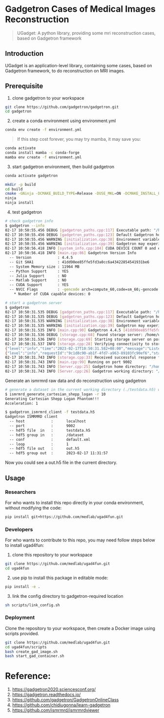 # Gadgetron Cases of Medical Images Reconstruction

> UGadget: A python library, providing some mri reconstruction cases, based on Gadgetron framework

## Introduction

UGadget is an application-level library, containing some cases, based on Gadgetron framework, to do reconstruction on MRI images.  

## Prerequisite
1. clone gadgetron to your workspace
```bash
git clone https://github.com/gadgetron/gadgetron.git
cd gadgetron
```
2. create a conda environment using environment.yml
```bash
conda env create -f environment.yml  
```

> If this step cost forever, you may try mamba, it may save you:
```bash
conda activate
conda install mamba -c conda-forge
mamba env create -f environment.yml
```
3. start gadgetron environment, then build gadgetron
```bash
conda activate gadgetron

mkdir -p build
cd build
cmake -GNinja -DCMAKE_BUILD_TYPE=Release -DUSE_MKL=ON -DCMAKE_INSTALL_PREFIX=${CONDA_PREFIX} ../
ninja
ninja install
```
4. test gadgetron
```bash
# check gadgetron info
$ gadgetron --info
02-17 10:50:55.456 DEBUG [gadgetron_paths.cpp:117] Executable path: "/home/uih/miniconda3/envs/gadgetron/bin/gadgetron"
02-17 10:50:55.456 DEBUG [gadgetron_paths.cpp:123] Default Gadgetron home: "/home/uih/miniconda3/envs/gadgetron"
02-17 10:50:55.456 WARNING [initialization.cpp:38] Environment variable 'OMP_WAIT_POLICY' not set to 'PASSIVE'.
02-17 10:50:55.456 WARNING [initialization.cpp:39] Gadgetron may experience serious performance issues under heavy load (multiple simultaneous reconstructions, etc.)
02-17 10:50:56.418 INFO [system_info.cpp:104] CUDA DEVICE COUNT 0 and error number 35
02-17 10:50:56.418 INFO [main.cpp:86] Gadgetron Version Info
  -- Version            : 4.4.5
  -- Git SHA1           : 41dd90ee85ffe5fd3a0cc6a43422854541931be6
  -- System Memory size : 11964 MB
  -- Python Support     : YES
  -- Julia Support      : NO
  -- Matlab Support     : NO
  -- CUDA Support       : YES
  -- NVCC Flags         : -gencode arch=compute_60,code=sm_60;-gencode arch=compute_61,code=sm_61;-gencode arch=compute_70,code=sm_70;-gencode arch=compute_75,code=sm_75;-gencode arch=compute_80,code=sm_80;-gencode arch=compute_86,code=sm_86 --std=c++17
    * Number of CUDA capable devices: 0

# start a gadgetron server
$ gadgetron
02-17 10:50:31.535 DEBUG [gadgetron_paths.cpp:117] Executable path: "/home/uih/miniconda3/envs/gadgetron/bin/gadgetron"
02-17 10:50:31.535 DEBUG [gadgetron_paths.cpp:123] Default Gadgetron home: "/home/uih/miniconda3/envs/gadgetron"
02-17 10:50:31.535 WARNING [initialization.cpp:38] Environment variable 'OMP_WAIT_POLICY' not set to 'PASSIVE'.
02-17 10:50:31.535 WARNING [initialization.cpp:39] Gadgetron may experience serious performance issues under heavy load (multiple simultaneous reconstructions, etc.)
02-17 10:50:31.535 INFO [main.cpp:90] Gadgetron 4.4.5 [41dd90ee85ffe5fd3a0cc6a43422854541931be6]
02-17 10:50:31.536 DEBUG [storage.cpp:68] Found storage server: /home/uih/miniconda3/envs/gadgetron/bin/mrd-storage-server
02-17 10:50:31.536 INFO [storage.cpp:69] Starting storage server on port 9112
02-17 10:50:31.537 INFO [storage.cpp:28] Verifying connectivity to storage server...
{"level":"info","time":"2023-02-17T10:50:31.582+08:00","message":"Listening on port 9112"}
{"level":"info","requestId":"9c1d8c90-ab1f-4fd7-a963-89103fc90ef6","status":200,"method":"GET","path":"/healthcheck","query":"","latencyMs":1.56,"time":"2023-02-17T10:50:31.743+08:00","message":"request completed"}
02-17 10:50:31.743 INFO [storage.cpp:33] Received successful response from storage server.
02-17 10:50:31.743 INFO [main.cpp:99] Running on port 9002
02-17 10:50:31.743 INFO [Server.cpp:25] Gadgetron home directory: "/home/uih/miniconda3/envs/gadgetron"
02-17 10:50:31.743 INFO [Server.cpp:26] Gadgetron working directory: "/tmp/gadgetron/"
```

Generate an ismrmrd raw data and do reconstruction using gadgetron
```bash
# generate a dataset in the current working directory (./testdata.h5) with 8 coils and 10 repetitions.
$ ismrmrd_generate_cartesian_shepp_logan -r 10
Generating Cartesian Shepp Logan Phantom!!!
Acceleration: 1

$ gadgetron_ismrmrd_client -f testdata.h5
Gadgetron ISMRMRD client
  -- host            :      localhost
  -- port            :      9002
  -- hdf5 file  in   :      testdata.h5
  -- hdf5 group in   :      /dataset
  -- conf            :      default.xml
  -- loop            :      1
  -- hdf5 file out   :      out.h5
  -- hdf5 group out  :      2023-02-17 11:31:57
```
Now you could see a out.h5 file in the current directory.

## Usage

### Researchers
For who wants to install this repo directly in your conda environment, without modifying the code: 
```bash
pip install git+https://github.com/medlab/ugad4fun.git
```

### Developers  
For who wants to contribute to this repo, you may need follow steps below to install ugad4fun: 
1. clone this repository to your workspace
```bash
git clone https://github.com/medlab/ugad4fun.git
cd ugad4fun
```
2. use pip to install this package in editable mode:
```bash
pip install -e .
```
3. link the config directory to gadgetron-required location
```bash
sh scripts/link_config.sh
```

### Deployment  

Clone the repository to your workspace, then create a Docker image using scripts provided.
```bash
git clone https://github.com/medlab/ugad4fun.git
cd ugad4fun/scripts
bash create_gad_image.sh
bash start_gad_container.sh
```

# Reference:
1. https://gadgetron2020.sciencesconf.org/
2. https://gadgetron.readthedocs.io/
3. https://github.com/gadgetron/GadgetronOnlineClass
4. https://github.com/chidiugonna/learn-gadgetron
5. https://github.com/ismrmrd/ismrmrdviewer
